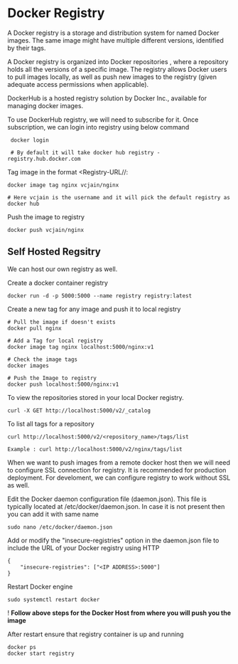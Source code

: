 # Docker Registry 

A Docker registry is a storage and distribution system for named Docker images. The same image might have multiple different versions, identified by their tags.

A Docker registry is organized into Docker repositories , where a repository holds all the versions of a specific image. The registry allows Docker users to pull images locally, as well as push new images to the registry (given adequate access permissions when applicable).


DockerHub is a hosted registry solution by Docker Inc., available for managing docker images.

To use DockerHub registry, we will need to subscribe for it. Once subscription, we can login into registry using below command
```
 docker login

 # By default it will take docker hub registry - registry.hub.docker.com
 ```

 Tag image in the format <Registry-URL/<username>/<image-name>:<tag>
 ```
 docker image tag nginx vcjain/nginx

 # Here vcjain is the username and it will pick the default registry as docker hub
 ```
 Push the image to registry
 ```
 docker push vcjain/nginx
 ```

## Self Hosted Regsitry

We can host our own registry as well.

Create a docker container registry
```
docker run -d -p 5000:5000 --name registry registry:latest
```

Create a new tag for any image and push it to local registry

```
# Pull the image if doesn't exists
docker pull nginx

# Add a Tag for local registry 
docker image tag nginx localhost:5000/nginx:v1

# Check the image tags
docker images

# Push the Image to registry
docker push localhost:5000/nginx:v1
```

To view the repositories stored in your local Docker registry.

```
curl -X GET http://localhost:5000/v2/_catalog
```
To list all tags for a repository

```
curl http://localhost:5000/v2/<repository_name>/tags/list

Example : curl http://localhost:5000/v2/nginx/tags/list
```


When we want to push images from a remote docker host then we will need to configure SSL connection for registry. It is recommended for production deployment. For develoment, we can configure registry to work without SSL as well. 

Edit the Docker daemon configuration file (daemon.json). This file is typically located at /etc/docker/daemon.json. In case it is not present then you can add it with same name
```
sudo nano /etc/docker/daemon.json
```

Add or modify the "insecure-registries" option in the daemon.json file to include the URL of your Docker registry using HTTP
```
{
    "insecure-registries": ["<IP ADDRESS>:5000"]
}
```

Restart Docker engine
```
sudo systemctl restart docker
```
! **Follow above steps for the Docker Host from where you will push you the image**

After restart ensure that registry container is up and running
```
docker ps
docker start registry
```
